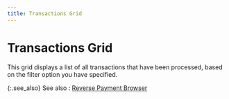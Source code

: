 ```yaml
---
title: Transactions Grid
---
```


# Transactions Grid


This grid displays a list of all transactions that have been processed,  based on the filter option you have specified.


{:.see_also}
See also
: [Reverse  Payment Browser ]({{site.prl_baseurl}}/payroll-process/paying-employees/wizard/reverse-journal/reverse_payment_browser_payments_us_payroll.html)
